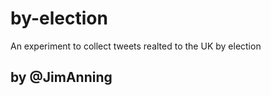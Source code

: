 by-election
===========

An experiment to collect tweets realted to the UK by election

by @JimAnning
-------------
